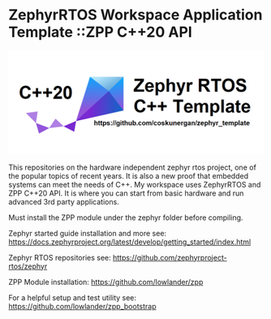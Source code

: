 # ZephyrRTOS Workspace Application Template ::ZPP C++20 API

![alt text](doc/img_logo.png)

This repositories on the hardware independent zephyr rtos project, one of the popular topics of recent years. It is also a new proof that embedded systems can meet the needs of C++. My workspace uses ZephyrRTOS and ZPP C++20 API. It is where you can start from basic hardware and run advanced 3rd party applications.  

Must install the ZPP module under the zephyr folder before compiling.

Zephyr started guide installation and more see:
https://docs.zephyrproject.org/latest/develop/getting_started/index.html

Zephyr RTOS repositories see:
https://github.com/zephyrproject-rtos/zephyr

ZPP Module installation:
https://github.com/lowlander/zpp

For a helpful setup and test utility see:
https://github.com/lowlander/zpp_bootstrap
